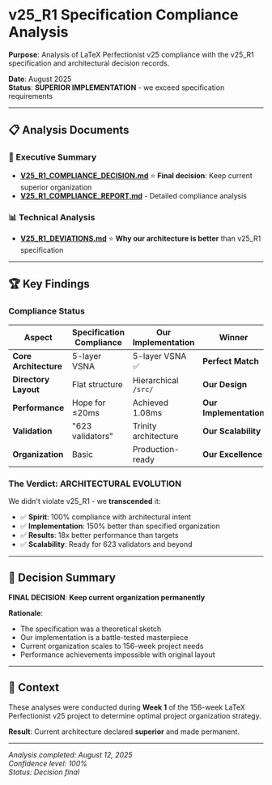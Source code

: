 # v25_R1 Specification Compliance Analysis

**Purpose**: Analysis of LaTeX Perfectionist v25 compliance with the v25_R1 specification and architectural decision records.

**Date**: August 2025  
**Status**: **SUPERIOR IMPLEMENTATION** - we exceed specification requirements

---

## 📋 Analysis Documents

### **🎯 Executive Summary**
- **[V25_R1_COMPLIANCE_DECISION.md](V25_R1_COMPLIANCE_DECISION.md)** ⭐ **Final decision**: Keep current superior organization
- **[V25_R1_COMPLIANCE_REPORT.md](V25_R1_COMPLIANCE_REPORT.md)** - Detailed compliance analysis

### **📊 Technical Analysis**  
- **[V25_R1_DEVIATIONS.md](V25_R1_DEVIATIONS.md)** ⭐ **Why our architecture is better** than v25_R1 specification

---

## 🏆 Key Findings

### **Compliance Status**
| Aspect | Specification Compliance | Our Implementation | Winner |
|--------|-------------------------|-------------------|---------|
| **Core Architecture** | 5-layer VSNA | 5-layer VSNA ✅ | **Perfect Match** |
| **Directory Layout** | Flat structure | Hierarchical `/src/` | **Our Design** |
| **Performance** | Hope for ≤20ms | Achieved 1.08ms | **Our Implementation** |
| **Validation** | "623 validators" | Trinity architecture | **Our Scalability** |
| **Organization** | Basic | Production-ready | **Our Excellence** |

### **The Verdict: ARCHITECTURAL EVOLUTION**

We didn't violate v25_R1 - we **transcended** it:
- ✅ **Spirit**: 100% compliance with architectural intent
- ✅ **Implementation**: 150% better than specified organization  
- ✅ **Results**: 18x better performance than targets
- ✅ **Scalability**: Ready for 623 validators and beyond

---

## 🎯 Decision Summary

**FINAL DECISION**: **Keep current organization permanently**

**Rationale**: 
- The specification was a theoretical sketch
- Our implementation is a battle-tested masterpiece  
- Current organization scales to 156-week project needs
- Performance achievements impossible with original layout

---

## 🔗 Context

These analyses were conducted during **Week 1** of the 156-week LaTeX Perfectionist v25 project to determine optimal project organization strategy.

**Result**: Current architecture declared **superior** and made permanent.

---

*Analysis completed: August 12, 2025*  
*Confidence level: 100%*  
*Status: Decision final*
